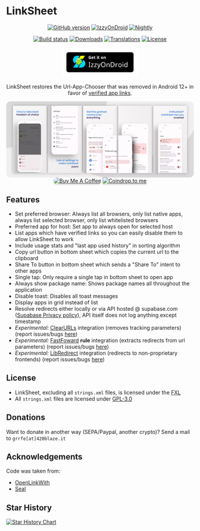 # LinkSheet

<!-- ---------- Badges ---------- -->
<div align="center">

[![GitHub version](https://img.shields.io/github/v/release/1fexd/LinkSheet)](https://github.com/1fexd/LinkSheet/releases/latest)
[![IzzyOnDroid](https://img.shields.io/endpoint?url=https://apt.izzysoft.de/fdroid/api/v1/shield/fe.linksheet)](https://apt.izzysoft.de/fdroid/index/apk/fe.linksheet)
[![Nightly](https://img.shields.io/badge/nightly-download-brightgreen)](https://nightly.link/1fexd/LinkSheet/workflows/build-nightly/master/linksheet-nightly.zip)

[![Build status](https://img.shields.io/github/actions/workflow/status/1fexd/LinkSheet/build-nightly.yml)](https://github.com/1fexd/LinkSheet/actions/workflows/build-nightly.yml)
[![Downloads](https://img.shields.io/github/downloads/1fexd/LinkSheet/total)](https://github.com/1fexd/LinkSheet/releases)
[![Translations](https://img.shields.io/weblate/progress/linksheet)](https://hosted.weblate.org/projects/linksheet/)
[![License](https://img.shields.io/github/license/1fexd/LinkSheet)](https://github.com/1fexd/LinkSheet/blob/master/LICENSE)

</div>

<!-- ---------- Download ---------- -->
<div align="center">

[<img src="readme/IzzyOnDroid.png"
alt="Get it on IzzySoft"
height="80">](https://apt.izzysoft.de/fdroid/index/apk/fe.linksheet)
</div>


<!-- ---------- Description ---------- -->
<div align="center">

LinkSheet restores the Url-App-Chooser that was removed in Android 12+ in favor of [verified app links](https://developer.android.com/training/app-links/verify-android-applinks).

</div>

<!-- ---------- Screenshots ---------- -->
<div align="center">

<div style="display: flex;">
  <img src="readme/screenshots.webp">
</div>

 </div>

<div align="center">
    <a href="https://www.buymeacoffee.com/1fexd" target="_blank"><img src="https://www.buymeacoffee.com/assets/img/custom_images/orange_img.png" alt="Buy Me A Coffee" style="border-radius:20px; height: 41px !important;width: 174px !important;box-shadow: 0px 3px 2px 0px rgba(190, 190, 190, 0.5) !important;-webkit-box-shadow: 0px 3px 2px 0px rgba(190, 190, 190, 0.5) !important;" ></a>
    <a href="https://coindrop.to/fexd" target="_blank"><img src="https://coindrop.to/embed-button.png" alt="Coindrop.to me" style="height: 41px !important;width: 174px !important;box-shadow: 0px 3px 2px 0px rgba(190, 190, 190, 0.5) !important;-webkit-box-shadow: 0px 3px 2px 0px rgba(190, 190, 190, 0.5) !important;" ></a>
</div>

## Features

* Set preferred browser: Always list all browsers, only list native apps, always list selected browser, only list whitelisted browsers 
* Preferred app for host: Set app to always open for selected host
* List apps which have verified links so you can easily disable them to allow LinkSheet to work
* Include usage stats and "last app used history" in sorting algorithm
* Copy url button in bottom sheet which copies the current url to the clipboard
* Share To button in bottom sheet which sends a "Share To" intent to other apps
* Single tap: Only require a single tap in bottom sheet to open app
* Always show package name: Shows package names all throughout the application
* Disable toast: Disables all toast messages
* Display apps in grid instead of list
* Resolve redirects either locally or via API hosted @ supabase.com ([Supabase Privacy policy](https://supabase.com/privacy)), API itself does not log anything except timestamp
* *Experimental:* [ClearURLs](https://github.com/ClearURLs) integration (removes tracking parameters) (report issues/bugs [here](https://github.com/1fexd/clearurlkt))
* *Experimental:* [FastFoward](https://github.com/FastForwardTeam/FastForward) **rule** integration (extracts redirects from url parameters) (report issues/bugs [here](https://github.com/1fexd/fastforwardkt))
* *Experimental:* [LibRedirect](https://github.com/libredirect/libredirect) integration (redirects to non-proprietary frontends) (report issues/bugs [here](https://github.com/1fexd/libredirectkt))

## License

* LinkSheet, excluding all `strings.xml` files, is licensed under the [FXL](LICENSE)
* All `strings.xml` files are licensed under [GPL-3.0](LICENSE_STRINGS)

## Donations

Want to donate in another way (SEPA/Paypal, another crypto)? Send a mail to `grrfe[at]420blaze.it`

## Acknowledgements

Code was taken from:

* [OpenLinkWith](https://github.com/tasomaniac/OpenLinkWith)
* [Seal](https://github.com/JunkFood02/Seal)

## Star History

[![Star History Chart](https://api.star-history.com/svg?repos=1fexd/LinkSheet&type=Date)](https://star-history.com/#1fexd/LinkSheet&Date)

